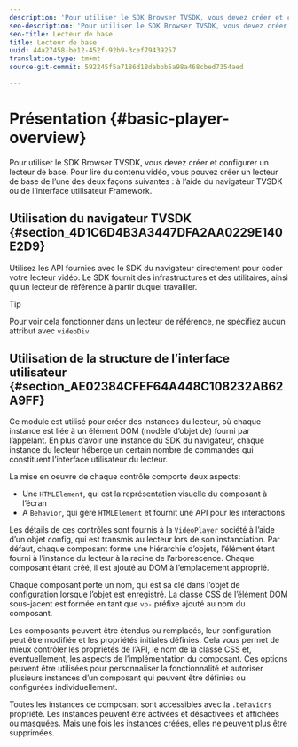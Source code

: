 ```yaml
---
description: 'Pour utiliser le SDK Browser TVSDK, vous devez créer et configurer un lecteur de base. Pour lire du contenu vidéo, vous pouvez créer un lecteur de base de l’une ou l’autre des deux façons suivantes : le SDK du navigateur ou le framework d’interface utilisateur.'
seo-description: 'Pour utiliser le SDK Browser TVSDK, vous devez créer et configurer un lecteur de base. Pour lire du contenu vidéo, vous pouvez créer un lecteur de base de l’une ou l’autre des deux façons suivantes : le SDK du navigateur ou le framework d’interface utilisateur.'
seo-title: Lecteur de base
title: Lecteur de base
uuid: 44a27458-be12-452f-92b9-3cef79439257
translation-type: tm+mt
source-git-commit: 592245f5a7186d18dabbb5a98a468cbed7354aed

---
```



# Présentation {#basic-player-overview}

Pour utiliser le SDK Browser TVSDK, vous devez créer et configurer un lecteur de base. Pour lire du contenu vidéo, vous pouvez créer un lecteur de base de l’une des deux façons suivantes : à l’aide du navigateur TVSDK ou de l’interface utilisateur Framework.

## Utilisation du navigateur TVSDK {#section_4D1C6D4B3A3447DFA2AA0229E140E2D9}

Utilisez les API fournies avec le SDK du navigateur directement pour coder votre lecteur vidéo. Le SDK fournit des infrastructures et des utilitaires, ainsi qu’un lecteur de référence à partir duquel travailler.

>[!TIP]
>
>Pour voir cela fonctionner dans un lecteur de référence, ne spécifiez aucun attribut avec `videoDiv`.

## Utilisation de la structure de l’interface utilisateur {#section_AE02384CFEF64A448C108232AB62A9FF}

Ce module est utilisé pour créer des instances du lecteur, où chaque instance est liée à un élément DOM (modèle d’objet de) fourni par l’appelant. En plus d’avoir une instance du SDK du navigateur, chaque instance du lecteur héberge un certain nombre de commandes qui constituent l’interface utilisateur du lecteur.

La mise en oeuvre de chaque contrôle comporte deux aspects:

* Une `HTMLElement`, qui est la représentation visuelle du composant à l’écran
* A `Behavior`, qui gère `HTMLElement` et fournit une API pour les interactions

Les détails de ces contrôles sont fournis à la `VideoPlayer` société à l’aide d’un objet config, qui est transmis au lecteur lors de son instanciation. Par défaut, chaque composant forme une hiérarchie d’objets, l’élément étant fourni à l’instance du lecteur à la racine de l’arborescence. Chaque composant étant créé, il est ajouté au DOM à l’emplacement approprié.

Chaque composant porte un nom, qui est sa clé dans l’objet de configuration lorsque l’objet est enregistré. La classe CSS de l’élément DOM sous-jacent est formée en tant que `vp-` préfixe ajouté au nom du composant.

Les composants peuvent être étendus ou remplacés, leur configuration peut être modifiée et les propriétés initiales définies. Cela vous permet de mieux contrôler les propriétés de l’API, le nom de la classe CSS et, éventuellement, les aspects de l’implémentation du composant. Ces options peuvent être utilisées pour personnaliser la fonctionnalité et autoriser plusieurs instances d’un composant qui peuvent être définies ou configurées individuellement.

Toutes les instances de composant sont accessibles avec la `.behaviors` propriété. Les instances peuvent être activées et désactivées et affichées ou masquées. Mais une fois les instances créées, elles ne peuvent plus être supprimées.
